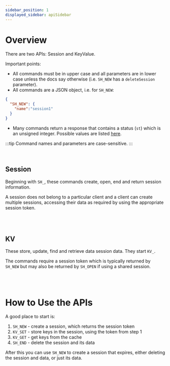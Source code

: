 ```yaml
---
sidebar_position: 1
displayed_sidebar: apiSidebar
---
```


# Overview

There are two APIs: Session and KeyValue.

Important points:

- All commands must be in upper case and all parameters are in lower case unless the docs say otherwise (i.e. `SH_NEW` has a `deleteSession` parameter).
- All commands are a JSON object, i.e. for `SH_NEW`:
```json
{
  "SH_NEW": {
    "name":"session1"
  }
}
```
- Many commands return a response that contains a status (`st`) which is an unsigned integer. Possible values are listed [here](./Statuses).

:::tip
Command names and parameters are case-sensitive.
:::

<br/>

## Session

Beginning with `SH_`, these commands create, open, end and return session information. 

A session does not belong to a particular client and a client can create multiple sessions, accessing their data as required by using the appropriate session token.

<br/>
<br/>


## KV

These store, update, find and retrieve data session data. They start `KV_`.

The commands require a session token which is typically returned by `SH_NEW` but may also be returned by `SH_OPEN` if using a shared session.

<br/>
<br/>

# How to Use the APIs
A good place to start is:

1. `SH_NEW` - create a session, which returns the session token
2. `KV_SET` - store keys in the session, using the token from step 1
3. `KV_GET` - get keys from the cache
4. `SH_END` - delete the session and its data

After this you can use `SH_NEW` to create a session that expires, either deleting the session and data, or just its data.